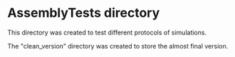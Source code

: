 # AssemblyTests directory 

This directory was created to test different protocols of simulations.

The "clean_version" directory was created to store the almost final version.
